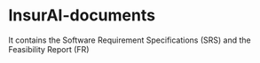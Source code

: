 # InsurAI-documents
It contains the Software Requirement Specifications (SRS) and the Feasibility Report (FR)
